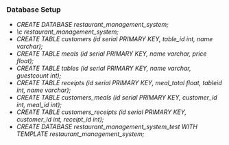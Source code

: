 ### Database Setup

* _CREATE DATABASE restaurant_management_system;_
* _\c restaurant_management_system;_
* _CREATE TABLE customers (id serial PRIMARY KEY, table_id int, name varchar);_
* _CREATE TABLE meals (id serial PRIMARY KEY, name varchar, price float);_
* _CREATE TABLE tables (id serial PRIMARY KEY, name varchar, guestcount int);_
* _CREATE TABLE receipts (id serial PRIMARY KEY, meal_total float, tableid int, name varchar);_
* _CREATE TABLE customers_meals (id serial PRIMARY KEY, customer_id int, meal_id int);_
* _CREATE TABLE customers_receipts (id serial PRIMARY KEY, customer_id int, receipt_id int);_
* _CREATE DATABASE restaurant_management_system_test WITH TEMPLATE restaurant_management_system;_

